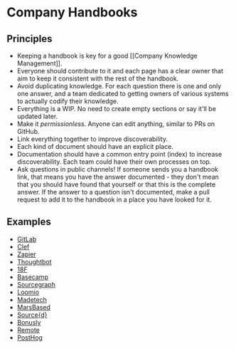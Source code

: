# Company Handbooks
## Principles

- Keeping a handbook is key for  a good [[Company Knowledge Management]].
- Everyone should contribute to it and each page has a clear owner that aim to keep it consistent with the rest of the handbook.
- Avoid duplicating knowledge.  For each question there is one and only one answer, and a team dedicated to getting owners of various systems to actually codify their knowledge.
- Everything is a WIP. No need to create empty sections or say it'll be updated later.
- Make it *permissionless*. Anyone can edit anything, similar to PRs on GitHub.
- Link everything together to improve discoverability.
- Each kind of document should have an explicit place.
- Documentation should have a common entry point (index) to increase discoverability. Each team could have their own processes on top.
- Ask questions in public channels! If someone sends you a handbook link, that means you have the answer documented - they don't mean that you should have found that yourself or that this is the complete answer. If the answer to a question isn't documented, make a pull request to add it to the handbook in a place you have looked for it.

## Examples
- [GitLab](https://about.gitlab.com/handbook/)
- [Clef](https://github.com/clef/handbook)
- [Zapier](https://zapier.com/learn/remote-work/)
- [Thoughtbot](https://thoughtbot.com/playbook)
- [18F](https://handbook.18f.gov/)
- [Basecamp](https://github.com/basecamp/handbook)
- [Sourcegraph](https://handbook.sourcegraph.com/)
- [Loomio](https://github.com/loomio/loomio-coop-handbook)
- [Madetech](https://github.com/madetech/handbook)
- [MarsBased](https://github.com/MarsBased/handbook)
- [Source{d}](https://github.com/src-d/guide)
- [Bonusly](https://github.com/bonusly/un-handbook)
- [Remote](https://www.notion.so/remotecom/Handbook-a3439c6ccaac4d5f8c7515c357345c11)
- [PostHog](https://posthog.com/handbook)